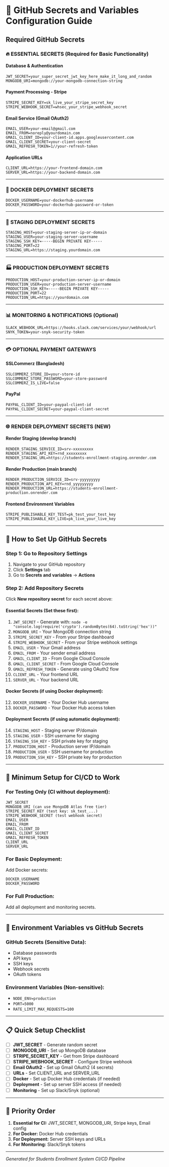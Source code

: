 # 🔐 GitHub Secrets and Variables Configuration Guide

## Required GitHub Secrets

### 🔥 **ESSENTIAL SECRETS (Required for Basic Functionality)**

#### Database & Authentication
```
JWT_SECRET=your_super_secret_jwt_key_here_make_it_long_and_random
MONGODB_URI=mongodb://your-mongodb-connection-string
```

#### Payment Processing - Stripe
```
STRIPE_SECRET_KEY=sk_live_your_stripe_secret_key
STRIPE_WEBHOOK_SECRET=whsec_your_stripe_webhook_secret
```

#### Email Service (Gmail OAuth2)
```
EMAIL_USER=your-email@gmail.com
EMAIL_FROM=noreply@yourdomain.com
GMAIL_CLIENT_ID=your-client-id.apps.googleusercontent.com
GMAIL_CLIENT_SECRET=your-client-secret
GMAIL_REFRESH_TOKEN=1//your-refresh-token
```

#### Application URLs
```
CLIENT_URL=https://your-frontend-domain.com
SERVER_URL=https://your-backend-domain.com
```

---

### 🐳 **DOCKER DEPLOYMENT SECRETS**

```
DOCKER_USERNAME=your-dockerhub-username
DOCKER_PASSWORD=your-dockerhub-password-or-token
```

---

### 🚀 **STAGING DEPLOYMENT SECRETS**

```
STAGING_HOST=your-staging-server-ip-or-domain
STAGING_USER=your-staging-server-username
STAGING_SSH_KEY=-----BEGIN PRIVATE KEY-----
STAGING_PORT=22
STAGING_URL=https://staging.yourdomain.com
```

---

### 🏭 **PRODUCTION DEPLOYMENT SECRETS**

```
PRODUCTION_HOST=your-production-server-ip-or-domain
PRODUCTION_USER=your-production-server-username
PRODUCTION_SSH_KEY=-----BEGIN PRIVATE KEY-----
PRODUCTION_PORT=22
PRODUCTION_URL=https://yourdomain.com
```

---

### 📊 **MONITORING & NOTIFICATIONS (Optional)**

```
SLACK_WEBHOOK_URL=https://hooks.slack.com/services/your/webhook/url
SNYK_TOKEN=your-snyk-security-token
```

---

### 💳 **OPTIONAL PAYMENT GATEWAYS**

#### SSLCommerz (Bangladesh)
```
SSLCOMMERZ_STORE_ID=your-store-id
SSLCOMMERZ_STORE_PASSWORD=your-store-password
SSLCOMMERZ_IS_LIVE=false
```

#### PayPal
```
PAYPAL_CLIENT_ID=your-paypal-client-id
PAYPAL_CLIENT_SECRET=your-paypal-client-secret
```

---

### 🌐 **RENDER DEPLOYMENT SECRETS (NEW)**

#### Render Staging (develop branch)
```
RENDER_STAGING_SERVICE_ID=srv-xxxxxxxxx
RENDER_STAGING_API_KEY=rnd_xxxxxxxxx
RENDER_STAGING_URL=https://students-enrollment-staging.onrender.com
```

#### Render Production (main branch)
```
RENDER_PRODUCTION_SERVICE_ID=srv-yyyyyyyyy
RENDER_PRODUCTION_API_KEY=rnd_yyyyyyyyy
RENDER_PRODUCTION_URL=https://students-enrollment-production.onrender.com
```

#### Frontend Environment Variables
```
STRIPE_PUBLISHABLE_KEY_TEST=pk_test_your_test_key
STRIPE_PUBLISHABLE_KEY_LIVE=pk_live_your_live_key
```

---

## 📝 **How to Set Up GitHub Secrets**

### Step 1: Go to Repository Settings
1. Navigate to your GitHub repository
2. Click **Settings** tab
3. Go to **Secrets and variables** → **Actions**

### Step 2: Add Repository Secrets
Click **New repository secret** for each secret above:

#### Essential Secrets (Set these first):
1. `JWT_SECRET` - Generate with: `node -e "console.log(require('crypto').randomBytes(64).toString('hex'))"`
2. `MONGODB_URI` - Your MongoDB connection string
3. `STRIPE_SECRET_KEY` - From your Stripe dashboard
4. `STRIPE_WEBHOOK_SECRET` - From your Stripe webhook settings
5. `EMAIL_USER` - Your Gmail address
6. `EMAIL_FROM` - Your sender email address
7. `GMAIL_CLIENT_ID` - From Google Cloud Console
8. `GMAIL_CLIENT_SECRET` - From Google Cloud Console  
9. `GMAIL_REFRESH_TOKEN` - Generate using OAuth2 flow
10. `CLIENT_URL` - Your frontend URL
11. `SERVER_URL` - Your backend URL

#### Docker Secrets (if using Docker deployment):
12. `DOCKER_USERNAME` - Your Docker Hub username
13. `DOCKER_PASSWORD` - Your Docker Hub access token

#### Deployment Secrets (if using automatic deployment):
14. `STAGING_HOST` - Staging server IP/domain
15. `STAGING_USER` - SSH username for staging
16. `STAGING_SSH_KEY` - SSH private key for staging
17. `PRODUCTION_HOST` - Production server IP/domain
18. `PRODUCTION_USER` - SSH username for production  
19. `PRODUCTION_SSH_KEY` - SSH private key for production

---

## 🚦 **Minimum Setup for CI/CD to Work**

### For **Testing Only** (CI without deployment):
```
JWT_SECRET
MONGODB_URI (can use MongoDB Atlas free tier)
STRIPE_SECRET_KEY (test key: sk_test_...)
STRIPE_WEBHOOK_SECRET (test webhook secret)
EMAIL_USER
EMAIL_FROM
GMAIL_CLIENT_ID
GMAIL_CLIENT_SECRET
GMAIL_REFRESH_TOKEN
CLIENT_URL
SERVER_URL
```

### For **Basic Deployment**:
Add Docker secrets:
```
DOCKER_USERNAME
DOCKER_PASSWORD
```

### For **Full Production**:
Add all deployment and monitoring secrets.

---

## 🔧 **Environment Variables vs GitHub Secrets**

### GitHub Secrets (Sensitive Data):
- Database passwords
- API keys
- SSH keys
- Webhook secrets
- OAuth tokens

### Environment Variables (Non-sensitive):
- `NODE_ENV=production`
- `PORT=5000`
- `RATE_LIMIT_MAX_REQUESTS=100`

---

## 📋 **Quick Setup Checklist**

- [ ] **JWT_SECRET** - Generate random secret
- [ ] **MONGODB_URI** - Set up MongoDB database
- [ ] **STRIPE_SECRET_KEY** - Get from Stripe dashboard
- [ ] **STRIPE_WEBHOOK_SECRET** - Configure Stripe webhook
- [ ] **Email OAuth2** - Set up Gmail OAuth2 (4 secrets)
- [ ] **URLs** - Set CLIENT_URL and SERVER_URL
- [ ] **Docker** - Set up Docker Hub credentials (if needed)
- [ ] **Deployment** - Set up server SSH access (if needed)
- [ ] **Monitoring** - Set up Slack/Snyk (optional)

---

## 🎯 **Priority Order**

1. **Essential for CI:** JWT_SECRET, MONGODB_URI, Stripe keys, Email config
2. **For Docker:** Docker Hub credentials  
3. **For Deployment:** Server SSH keys and URLs
4. **For Monitoring:** Slack/Snyk tokens

---

*Generated for Students Enrollment System CI/CD Pipeline*
